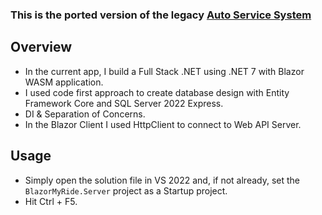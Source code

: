 ### This is the ported version of the legacy [Auto Service System](https://github.com/archwaq/AutoServiceSystemV2)

## Overview

* In the current app, I build a Full Stack .NET using .NET 7 with Blazor WASM application.
* I used code first approach to create database design with Entity Framework Core and SQL Server 2022 Express.
* DI & Separation of Concerns.
* In the Blazor Client I used HttpClient to connect to Web API Server.

## Usage

* Simply open the solution file in VS 2022 and, if not already, set the `BlazorMyRide.Server` project as a Startup project.
* Hit Ctrl + F5.
